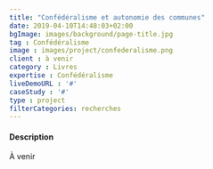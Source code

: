 ```yaml
---
title: "Confédéralisme et autonomie des communes"
date: 2019-04-10T14:48:03+02:00
bgImage: images/background/page-title.jpg
tag : Confédéralisme
image : images/project/confederalisme.png
client : à venir
category : Livres
expertise : Confédéralisme
liveDemoURL : '#'
caseStudy : '#'
type : project
filterCategories: recherches
---
```


#### Description
À venir
